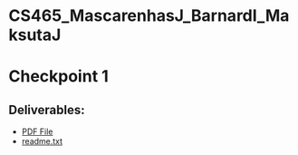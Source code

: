 ﻿# CS465_MascarenhasJ_BarnardI_MaksutaJ

# Checkpoint 1
## Deliverables:
- [PDF File]()
- [readme.txt](readme.txt)
